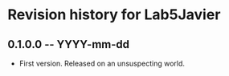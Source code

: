 # Revision history for Lab5Javier

## 0.1.0.0 -- YYYY-mm-dd

* First version. Released on an unsuspecting world.
